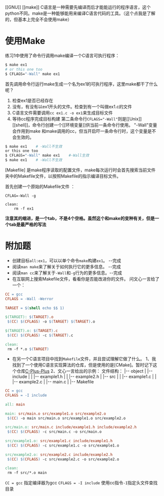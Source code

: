 [[GNU]] [[make]]
C语言是一种需要先编译而后才能能运行的程序语言，这个python不同。make是一种能够能用来编译C语言代码的工具。（这个点我是了解的，但基本上完全不会使用make）
# 使用Make
练习1中使用了命令行调用make编译一个C语言可执行程序：
```bash
$ make ex1
# or this one too
$ CFLAGS="-Wall" make ex1
```
首先调用命令行运行make生成一个名为ex1的可执行程序，这里make都干了什么呢？
1. 检查ex1是否已经存在
2. 没有，有没有以ex1开头的文件。检查到有一个叫做ex1.c的文件
3. C语言文件需要调用`cc ex1.c -o ex1`来生成目标文件
4. 等待cc程序完成目标构建
第二条命令行`CFLAGS="-Wall"`则是[[Unix]] [[shell]]，命令行创建一个[[环境变量]]供当前一条命令行使用。
"-Wall"变量会作用到make 和make调用的cc，但当开启吓一条命令行时，这个变量是不会生效的。
```bash
$ make ex1    # -Wall不生效
or this one too
$ CFLAGS="-Wall" make ex1    #-Wall生效
$ make ex1    # -Wall不生效
```
[Makefile] 是make程序读取的配置文件，make每次运行时会首先搜索当前文件夹中的Makefile文件，以按照Makefile的指示编译目标文件。

 首先创建一个原始的Makefile文件 ：
```
CFLAG=-Wall -g

clean:
	rm -f ex1
```
**注意其的缩进，是一个tab，不是4个空格。虽然这个和make的变种有关，但是一个tab是最严格的写法**

# 附加题
- 创建目标`all:ex1`，可以以单个命令`make`构建`ex1`。 --完成
- 阅读`man make`来了解关于如何执行它的更多信息。 --完成
- 阅读`man cc`来了解关于`-Wall`和`-g`行为的更多信息。--完成
- 在互联网上搜索Makefile文件，看看你是否能改进你的文件。
问文心一言给了一个：
```makefile
CC = gcc  
CFLAGS = -Wall -Werror  
  
TARGET = $(shell echo $$ 1)  
  
$(TARGET): $(TARGET).o  
 $(CC) $(CFLAGS) -o $(TARGET) $(TARGET).o  
  
$(TARGET).o: $(TARGET).c  
 $(CC) $(CFLAGS) -c $(TARGET).c  
  
clean:  
 rm -f *.o $(TARGET)
```

- 在另一个C语言项目中找到`Makefile`文件，并且尝试理解它做了什么。
1、我找到了一个使用C语言实现算法的仓库，但是使用的是[CMake]。暂时记下这个仓库[C-Plus-Plus](https://github.com/TheAlgorithms/C-Plus-Plus/tree/master)
2、文心一言给出的示例：
文件结构：
|-- object
|    |-- include
|    |    |-- example1.h
|    |    |-- example2.h
|    |-- src
|    |    |-- example1.c
|    |    |-- example2.c
|    |-- main.c
|    |-- Makefile
```makefile
CC = gcc  
CFLAGS = -I include  
  
all: main  
  
main: src/main.o src/example1.o src/example2.o  
 $(CC) -o main src/main.o src/example1.o src/example2.o  
  
src/main.o: src/main.c include/example1.h include/example2.h  
 $(CC) $(CFLAGS) -c src/main.c -o src/main.o  
  
src/example1.o: src/example1.c include/example1.h  
 $(CC) $(CFLAGS) -c src/example1.c -o src/example1.o  
  
src/example2.o: src/example2.c include/example2.h  
 $(CC) $(CFLAGS) -c src/example2.c -o src/example2.o  
  
clean:  
 rm -f src/*.o main
```
`CC = gcc` 指定编译器为gcc
`CFLAGS = -I include` 使用cc指令`-I`指定头文件查找目录